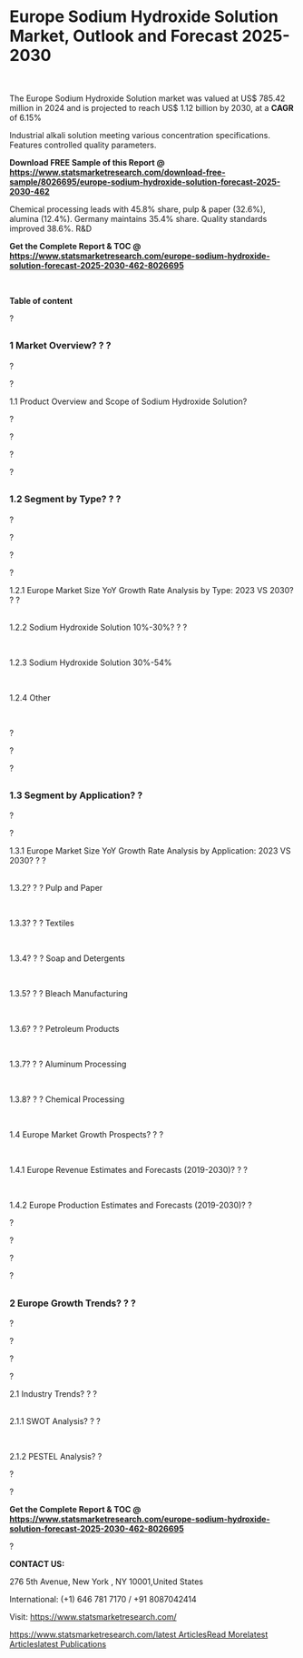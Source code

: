 <h1>Europe Sodium Hydroxide Solution Market, Outlook and Forecast 2025-2030</h1><br/><p>The Europe Sodium Hydroxide Solution market was valued at US$ 785.42 million in 2024 and is projected to reach US$ 1.12 billion by 2030, at a <strong>CAGR</strong> of 6.15%</p>
 
 
 
 <p>Industrial alkali solution meeting various concentration specifications. Features controlled quality parameters.</p>
 
 
 
 <p><strong>Download FREE Sample of this Report @ <a href="https://www.statsmarketresearch.com/download-free-sample/8026695/europe-sodium-hydroxide-solution-forecast-2025-2030-462">https://www.statsmarketresearch.com/download-free-sample/8026695/europe-sodium-hydroxide-solution-forecast-2025-2030-462</a></strong></p>
 
 
 
 <p>Chemical processing leads with 45.8% share, pulp & paper (32.6%), alumina (12.4%). Germany maintains 35.4% share. Quality standards improved 38.6%. R&D</p>
 
 
 
 <div><b>Get the Complete Report & TOC @ <a href="https://www.statsmarketresearch.com/europe-sodium-hydroxide-solution-forecast-2025-2030-462-8026695">https://www.statsmarketresearch.com/europe-sodium-hydroxide-solution-forecast-2025-2030-462-8026695</a></b></div>
 
 
 
 <p><br />
 
 <b>Table of content</b></p>
 
 
 
 <p>? </p>
 
 
 
 <h2><span style="font-size:16px"><strong>1 Market Overview? ? ? </strong></span></h2>
 
 
 
 <p>? </p>
 
 
 
 <p>? </p>
 
 
 
 <p>1.1 Product Overview and Scope of Sodium Hydroxide Solution? </p>
 
 
 
 <p>? </p>
 
 
 
 <p>? </p>
 
 
 
 <p>? </p>
 
 
 
 <p>? </p>
 
 
 
 <h2><strong><span style="font-size:16px">1.2 Segment by Type? ? ? </span></strong></h2>
 
 
 
 <p>? </p>
 
 
 
 <p>? </p>
 
 
 
 <p>? </p>
 
 
 
 <p>? </p>
 
 
 
 <p>1.2.1 Europe Market Size YoY Growth Rate Analysis by Type: 2023 VS 2030? ? ? <br />
 
 <br />
 
 1.2.2 Sodium Hydroxide Solution 10%-30%? ? ? <br />
 
 <br />
 
 1.2.3 Sodium Hydroxide Solution 30%-54%<br />
 
 <br />
 
 1.2.4 Other<br />
 
 <br />
 
 ? </p>
 
 
 
 <p>? </p>
 
 
 
 <p>? </p>
 
 
 
 <h2><span style="font-size:16px"><strong>1.3 Segment by Application? ? </strong></span></h2>
 
 
 
 <p>? </p>
 
 
 
 <p>? </p>
 
 
 
 <p>1.3.1 Europe Market Size YoY Growth Rate Analysis by Application: 2023 VS 2030? ? ? <br />
 
 <br />
 
 1.3.2? ? ? Pulp and Paper<br />
 
 <br />
 
 1.3.3? ? ? Textiles<br />
 
 <br />
 
 1.3.4? ? ? Soap and Detergents<br />
 
 <br />
 
 1.3.5? ? ? Bleach Manufacturing<br />
 
 <br />
 
 1.3.6? ? ? Petroleum Products<br />
 
 <br />
 
 1.3.7? ? ? Aluminum Processing<br />
 
 <br />
 
 1.3.8? ? ? Chemical Processing<br />
 
 <br />
 
 1.4 Europe Market Growth Prospects? ? ? <br />
 
 <br />
 
 1.4.1 Europe Revenue Estimates and Forecasts (2019-2030)? ? ? <br />
 
 <br />
 
 1.4.2 Europe Production Estimates and Forecasts (2019-2030)? ? </p>
 
 
 
 <p>? </p>
 
 
 
 <p>? </p>
 
 
 
 <p>? </p>
 
 
 
 <p>? </p>
 
 
 
 <h2><span style="font-size:16px"><strong>2 Europe Growth Trends? ? ? </strong></span></h2>
 
 
 
 <p>? </p>
 
 
 
 <p>? </p>
 
 
 
 <p>? </p>
 
 
 
 <p>? </p>
 
 
 
 <p>2.1 Industry Trends? ? ? <br />
 
 <br />
 
 2.1.1 SWOT Analysis? ? ? <br />
 
 <br />
 
 2.1.2 PESTEL Analysis? ? </p>
 
 
 
 <p>? </p>
 
 
 
 <p>? </p>
 
 
 
 <div><b>Get the Complete Report & TOC @ <a href="https://www.statsmarketresearch.com/europe-sodium-hydroxide-solution-forecast-2025-2030-462-8026695">https://www.statsmarketresearch.com/europe-sodium-hydroxide-solution-forecast-2025-2030-462-8026695</a></b></div>
 
 
 
 <p>? </p>
 
 
 
 <p><b>CONTACT US:</b><br />
 
 276 5th Avenue, New York , NY 10001,United States<br />
 
 International: (+1) 646 781 7170 / +91 8087042414<br />
 
 Visit: <a href="https://www.statsmarketresearch.com/">https://www.statsmarketresearch.com/</a><br />
 
 <a href="https://gyeongbokgung.com">https://www.statsmarketresearch.com/</a><a href="https://hallyeomaritime.com">latest Articles</a><a href="https://jingwansa.com">Read More</a><a href="https://nguoiviet.jp/">latest Articles</a><a href="https://www.intelmarketresearch.com/">latest Publications</a></p>